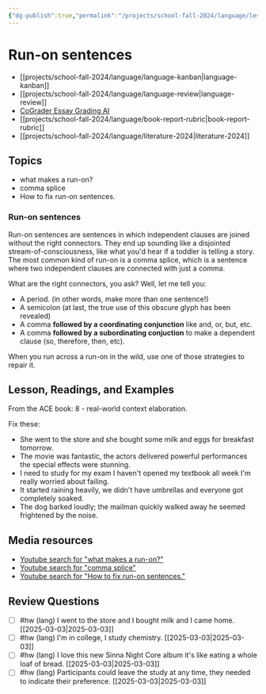 ```yaml
---
{"dg-publish":true,"permalink":"/projects/school-fall-2024/language/lessons/run-on-sentences/"}
---
```



#  Run-on sentences

- [[projects/school-fall-2024/language/language-kanban\|language-kanban]]
- [[projects/school-fall-2024/language/language-review\|language-review]]
- [CoGrader Essay Grading AI](https://v2.cograder.com/app)
- [[projects/school-fall-2024/language/book-report-rubric\|book-report-rubric]]
- [[projects/school-fall-2024/language/literature-2024\|literature-2024]]


## Topics


- what makes a run-on?
- comma splice
- How to fix run-on sentences.

### Run-on sentences

Run-on sentences are sentences in which independent clauses are joined without the right connectors. They end up sounding like a disjointed stream-of-consciousness, like what you'd hear if a toddler is telling a story. The most common kind of run-on is a comma splice, which is a sentence where two independent clauses are connected with just a comma.

What are the right connectors, you ask? Well, let me tell you:

- A period. (in other words, make more than one sentence!)
- A semicolon (at last, the true use of this obscure glyph has been revealed)
- A comma **followed by a coordinating conjunction** like and, or, but, etc.
- A comma **followed by a subordinating conjuction** to make a dependent clause (so, therefore, then, etc).

When you run across a run-on in the wild, use one of those strategies to repair it.

## Lesson, Readings, and Examples

From the ACE book: 8 - real-world context elaboration.


Fix these:

- She went to the store and she bought some milk and eggs for breakfast tomorrow.
- The movie was fantastic, the actors delivered powerful performances the special effects were stunning.
- I need to study for my exam I haven't opened my textbook all week I'm really worried about failing.
- It started raining heavily, we didn't have umbrellas and everyone got completely soaked.
- The dog barked loudly; the mailman quickly walked away he seemed frightened by the noise.

## Media resources

- [Youtube search for "what makes a run-on?"](https://www.youtube.com/results?search_query=what%20makes%20a%20run-on?) 
- [Youtube search for "comma splice"](https://www.youtube.com/results?search_query=comma%20splice) 
- [Youtube search for "How to fix run-on sentences."](https://www.youtube.com/results?search_query=How%20to%20fix%20run-on%20sentences.) 

## Review Questions 

- [ ] #hw (lang) I went to the store and I bought milk and I came home. [[2025-03-03\|2025-03-03]]
- [ ] #hw (lang) I'm in college, I study chemistry. [[2025-03-03\|2025-03-03]]
- [ ] #hw (lang) I love this new Sinna Night Core album it's like eating a whole loaf of bread. [[2025-03-03\|2025-03-03]]
- [ ] #hw (lang) Participants could leave the study at any time, they needed to indicate their preference. [[2025-03-03\|2025-03-03]]
